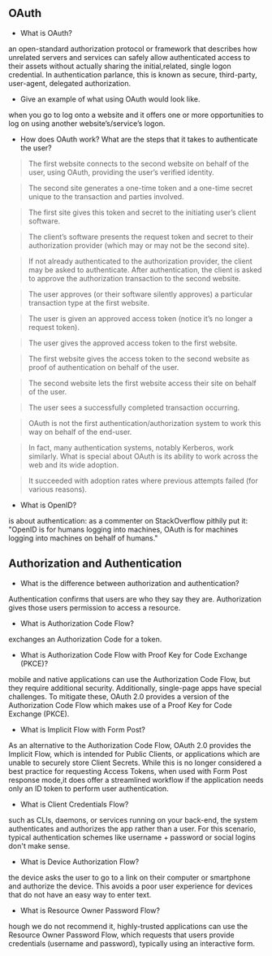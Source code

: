 ## OAuth
- What is OAuth?

an open-standard authorization protocol or framework that describes how unrelated servers and services can safely allow authenticated access
to their assets without actually sharing the initial,related, single logon credential. In authentication parlance, this is known as secure, 
third-party, user-agent, delegated authorization.

- Give an example of what using OAuth would look like.

when you go to log onto a website and it offers one or more opportunities to log on using another website’s/service’s logon. 

- How does OAuth work? What are the steps that it takes to authenticate the user?

> The first website connects to the second website on behalf of the user, using OAuth, providing the user’s verified identity.

> The second site generates a one-time token and a one-time secret unique to the transaction and parties involved.

> The first site gives this token and secret to the initiating user’s client software.

> The client’s software presents the request token and secret to their authorization provider (which may or may not be the second site).

> If not already authenticated to the authorization provider, the client may be asked to authenticate. After authentication,
the client is asked to approve the authorization transaction to the second website.

> The user approves (or their software silently approves) a particular transaction type at the first website.

> The user is given an approved access token (notice it’s no longer a request token).

> The user gives the approved access token to the first website.

> The first website gives the access token to the second website as proof of authentication on behalf of the user.

> The second website lets the first website access their site on behalf of the user.

> The user sees a successfully completed transaction occurring.

> OAuth is not the first authentication/authorization system to work this way on behalf of the end-user.

> In fact, many authentication systems, notably Kerberos, work similarly. What is special about OAuth is its ability to work across the web and its wide adoption.

> It succeeded with adoption rates where previous attempts failed (for various reasons).


- What is OpenID?

 is about authentication: as a commenter on StackOverflow pithily put it: "OpenID is for humans logging into machines, 
 OAuth is for machines logging into machines on behalf of humans."
 
 
## Authorization and Authentication
- What is the difference between authorization and authentication?

Authentication confirms that users are who they say they are. Authorization gives those users permission to access a resource.


- What is Authorization Code Flow?

 exchanges an Authorization Code for a token.
 
- What is Authorization Code Flow with Proof Key for Code Exchange (PKCE)?

mobile and native applications can use the Authorization Code Flow, but they require additional security. Additionally, single-page apps have special challenges. 
To mitigate these, OAuth 2.0 provides a version of the Authorization Code Flow which makes use of a Proof Key for Code Exchange (PKCE).

- What is Implicit Flow with Form Post?

As an alternative to the Authorization Code Flow, OAuth 2.0 provides the Implicit Flow, which is intended for Public Clients, 
or applications which are unable to securely store Client Secrets. While this is no longer considered a best practice for requesting Access Tokens,
when used with Form Post response mode,it does offer a streamlined workflow if the application needs only an ID token to perform user authentication.

- What is Client Credentials Flow?

such as CLIs, daemons, or services running on your back-end, the system authenticates and authorizes the app rather than a user. For this scenario,
typical authentication schemes like username + password or social logins don't make sense.

- What is Device Authorization Flow?

the device asks the user to go to a link on their computer or smartphone and authorize the device.
This avoids a poor user experience for devices that do not have an easy way to enter text. 

- What is Resource Owner Password Flow?

hough we do not recommend it, highly-trusted applications can use the Resource Owner Password Flow,
which requests that users provide credentials (username and password), typically using an interactive form.
